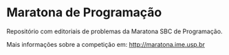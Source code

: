 # Maratona de Programação
Repositório com editoriais de problemas da Maratona SBC de Programação.

Mais informações sobre a competição em: http://maratona.ime.usp.br

